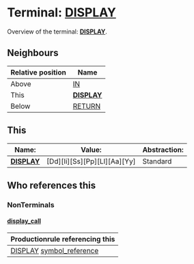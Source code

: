 # Terminal: **[DISPLAY](./DISPLAY.md)**

Overview of the terminal: **[DISPLAY](./DISPLAY.md)**.



## **Neighbours**

| Relative position | Name                                          |
| ----------------- | --------------------------------------------- |
| Above             | [IN](./IN.md) |
| This              | **[DISPLAY](./DISPLAY.md)** |
| Below             | [RETURN](./RETURN.md) |



## **This**

| Name:                                       | Value:          | Abstraction:    |
| ------------------------------------------- | --------------- | --------------- |
| **[DISPLAY](./DISPLAY.md)** | [Dd][Ii][Ss][Pp][Ll][Aa][Yy] | Standard |



## **Who references this**

### NonTerminals


#### [display_call](./../Grammar/display_call.md)

| Productionrule referencing this                      |
| ---------------------------------------------------- |
| [DISPLAY](./DISPLAY.md) [symbol_reference](./../Grammar/symbol_reference.md)  |



